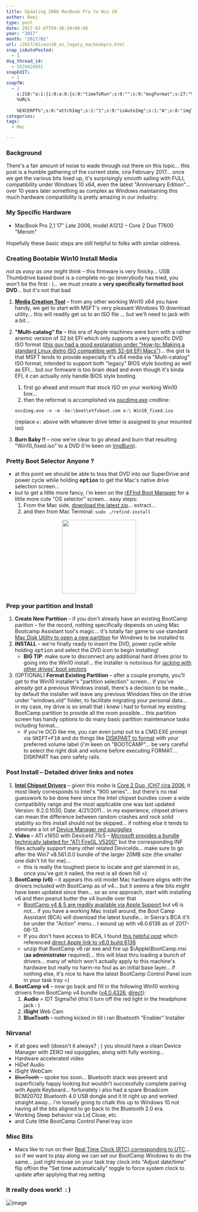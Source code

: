 ```yaml
---
title: Updating 2006 MacBook Pro to Win 10
author: Beej
type: post
date: 2017-02-07T09:36:50+00:00
year: "2017"
month: "2017/02"
url: /2017/02/win10_on_legacy_macbookpro.html
snap_isAutoPosted:
  - 1
dsq_thread_id:
  - 5529424931
snapEdIT:
  - 1
snapTW:
  - |
    s:218:"a:1:{i:0;a:8:{s:9:"timeToRun";s:0:"";s:9:"msgFormat";s:27:"%TITLE%
    %URL%
    
    %EXCERPT%";s:8:"attchImg";s:1:"1";s:9:"isAutoImg";s:1:"A";s:8:"imgToUse";s:0:"";s:9:"isAutoURL";s:1:"A";s:8:"urlToUse";s:0:"";s:2:"do";i:0;}}";
categories:
tags:
  - Mac

---
```


### Background

There's a fair amount of noise to wade through out there on this topic... this post is a humble gathering of the current state, cira February 2017... once we get the various bits lined up, it's surprisingly smooth sailing with FULL compatibility under Windows 10 x64, even the latest "Anniversary Edition"... over 10 years later something as complex as Windows maintaining this much hardware compatibility is pretty amazing in our industry.

### My Specific Hardware

  * MacBook Pro 2,1 17&#8243; Late 2006, model A1212 &#8211; Core 2 Duo T7600 "Merom"

Hopefully these basic steps are still helpful to folks with similar oldness.

### Creating Bootable Win10 Install Media

_not as easy as one might think_ &#8211; this firmware is very finicky... USB Thumbdrive based boot is a complete no-go (everybody has tried, you won't be the first : )... we must create a **very specifically formatted boot DVD**... but it's not that bad

  1. **[Media Creation Tool][1]** &#8211; from any other working Win10 x64 you have handy, we get to start with MSFT's very pleasant Windows 10 download utility... this will readily get us to an ISO file ... but we'll need to jack with a bit... 
  2. **"Multi-catalog" fix** &#8211; this era of Apple machines were born with a rather anemic version of 32 bit EFI which only supports a very specific DVD ISO format ([this guy had a good explanation under "How-to: Making a standard Linux distro ISO compatible with 32-bit EFI Macs"][2])... the gist is that MSFT tends to provide especially it's x64 media via "Multi-catalog" ISO format, intended to support both "legacy" BIOS style booting as well as EFI... but our firmware is too brain dead and even though it's kinda EFI, it can actually only handle BIOS style booting. 
      1. first go ahead and mount that stock ISO on your working Win10 box...
      2. then the reformat is accomplished via [oscdimg.exe][3] cmdline:
  
        `oscdimg.exe -n -m -be:\boot\etfsboot.com e:\ Win10_fixed.iso`
  
        (replace `e:` above with whatever drive letter is assigned to your mounted iso)
  3. **Burn Baby !!** &#8211; now we're clear to go ahead and burn that resulting "Win10_fixed.iso" to a DVD (I'm keen on [ImgBurn][4]).

### Pretty Boot Selector Anyone ?

  * at this point we should be able to toss that DVD into our SuperDrive and power cycle while holding **<kbd>option</kbd>** to get the Mac's native drive selection screen...
  * but to get a little more fancy, i'm keen on the [rEFInd Boot Manager][5] for a little more cute "OS selector" screen... easy steps: 
      1. From the Mac side, [download the latest zip][6]... extract...
      2. and then from Mac Terminal: `sudo ./refind-install`

<img src="https://cloud.githubusercontent.com/assets/6301228/24815086/cd160dc8-1b88-11e7-949d-8a9a2f0f8171.png" style="height: 200px; margin: 0 auto; display: block;" />

### Prep your partition and Install

  1. **Create New Partition** &#8211; if you don't already have an existing BootCamp parition &#8211; for the record, nothing specifically depends on using Mac Bootcamp Assistant tool's magic... it's totally fair game to use standard [Mac Disk Utility to open a new partition][7] for Windows to be installed to
  2. **INSTALL** &#8211; we're finally ready to insert the DVD, power cycle while holding <kbd>option</kbd> and select the DVD icon to begin installing! 
      * **BIG TIP**: make sure to <span class="hl">disconnect any additional hard drives prior to going into the Win10 install</span>... the installer is notorious for [jacking with other drives' boot sectors][8]
  3. (OPTIONAL) **Format Existing Partition** &#8211; after a couple prompts, you'll get to the Win10 installer's "partition selection" screen... if you've already got a previous Windows install, there's a decision to be made... by default the installer will leave any previous Windows files on the drive under "windows.old" folder, to facilitate migrating your personal data... in my case, my drive is so small that i knew i had to format my existing BootCamp partition to provide all the room possible... this partition screen has handy options to do many basic partition maintenance tasks including format... 
      * if you're OCD like me, you can even jump out to a CMD.EXE prompt via <kbd>SHIFT+F10</kbd> and do things like [DISKPART to format][9] with your preferred volume label (i'm keen on "BOOTCAMP"... <span class="hl">be very careful to select the right disk and volume before executing FORMAT</span>... DISKPART has zero safety rails.

### Post Install &#8211; Detailed driver links and notes

  1. **[Intel Chipset Drivers][10]** &#8211; given this mobo is [Core 2 Duo, ICH7 cira 2006][11], it most likely corresponds to Intel's "900 series"... but there's no real guesswork to be done here since the Intel chipset bundles cover a wide compatibility range and the most applicable one was last updated Version: 9.2.0.1030, Date: 4/21/2011... in my experience, chipset drivers can mean the difference between random crashes and rock solid stability so this install should not be skipped... if nothing else it tends to eliminate a lot of [Device Manager _red squigglies_][12]
  2. **Video** &#8211; ATI x1650 with DeviceId 71c5 &#8211; [Microsoft provides a bundle technically labeled for "ATI FireGL V5200"][13] but the corresponding INF files actually support many other related DeviceIds... make sure to go after the Win7 v8.561.0.0 bundle of the larger 20MB size (the smaller one didn't hit for me)... 
      * <span class="hl">this is really the toughest piece to locate and get slammed in so, once you've got it nailed, the rest is all down hill =)</span>
  3. **BootCamp (v6)** &#8211; it appears this old model Mac hardware aligns with the drivers included with BootCamp as of v4... but it seems a few bits _might_ have been updated since then... so as one approach, start with installing v6 and then peanut butter the v4 bundle over that 
      * [BootCamp v4 & 5 are readily available via Apple Support][14] but v6 is not... if you have a working Mac install around, the Boot Camp Assistant (BCA) will download the latest bundle... in Sierra's BCA it'll be under the "Action" menu... I wound up with v6.0.6136 as of 2017-06-13.
      * If you don't have access to BCA, I found [this helpful post][15] which referenced [direct Apple link to v6.0 build 6136][16]
      * unzip that BootCamp v6 rar exe and fire up $\Apple\BootCamp.msi (**as administrator** required)... this will blast thru loading a bunch of drivers... many of which won't actually apply to this machine's hardware but really no harm-no foul as an initial base layer... if nothing else, it's nice to have the latest BootCamp Control Panel icon in your task tray =)
  4. **BootCamp v4** &#8211; now go back and fill in the following Win10 working drivers from BootCamp v4 bundle ([v4.0.4326][17], [direct][18]): 
      1. **Audio** = IDT SigmaTel (this'll turn off the red light in the headphone jack : )
      2. **iSight** Web Cam
      3. **BlueTooth** &#8211; nothing kicked in till i ran Bluetooth "Enabler" Installer

### Nirvana!

  * if all goes well (doesn't it always? ; ) you should have a clean Device Manager with ZERO red squigglies, along with fully working...
  * Hardware accelerated video
  * HiDef Audio
  * iSight WebCam
  * <s>BlueTooth</s> &#8211; spoke too soon... Bluetooth stack was present and superficially happy looking but wouldn't successfully complete pairing with Apple Keyboard... fortunately i also had a spare Broadcom BCM20702 Bluetooth 4.0 USB dongle and it lit right up and worked straight away... i'm loosely going to chalk this up to Windows 10 not having all the bits aligned to go back to the Bluetooth 2.0 era. 
  * Working Sleep behavior via Lid Close, etc.
  * and Cute little BootCamp Control Panel tray icon

### Misc Bits

  * Macs like to run on their [Real Time Clock (RTC) corresponding to UTC][19]... so if we want to play along we can set our BootCamp Windows to do the same... just right mouse on your task tray clock into "Adjust date/time" flip off/on the "Set time automatically" toggle to force system clock to update after applying that reg setting

### It really does work! &nbsp;: )

![image][20]

 [1]: https://www.microsoft.com/en-us/software-download/windows10
 [2]: https://mattgadient.com/2016/07/11/linux-dvd-images-and-how-to-for-32-bit-efi-macs-late-2006-models
 [3]: https://www.sevenforums.com/attachments/general-discussion/32382d1256189124-make-bootable-iso-student-d-l-oscdimg.zip
 [4]: https://www.imgburn.com/index.php?act=Download
 [5]: https://www.rodsbooks.com/refind/index.html
 [6]: https://www.rodsbooks.com/refind/getting.html
 [7]: https://fgimian.github.io/blog/2016/03/12/installing-windows-10-on-a-mac-without-bootcamp/#partitioning-your-drive
 [8]: /2015/08/windowsuefi.html#NotesLessonsLearned
 [9]: https://social.technet.microsoft.com/Forums/windowsserver/en-US/ebc26d5d-09bc-43a6-a946-608c84d46f61/change-volume-label-of-system-volume?forum=winservercore
 [10]: https://downloadcenter.intel.com/download/20018/INF-Update-Utility-Primarily-for-Intel-6-5-4-3-900-Series-Chipsets-Zip-Format?product=1145
 [11]: https://en.wikipedia.org/wiki/List_of_Intel_chipsets#Core_2_chipsets
 [12]: https://images.techhive.com/images/article/2014/01/device-manager-100226208-orig.png
 [13]: https://www.catalog.update.microsoft.com/Search.aspx?q=v5200
 [14]: https://support.apple.com/en-us/HT205016
 [15]: https://digiex.net/threads/apple-windows-10-bootcamp-6-drivers-download-applebcupdate-exe-april-1st-2016.14828/
 [16]: https://swcdn.apple.com/content/downloads/16/10/031-55711/ufi4c7o3x20i5ge93l2yu869yegn222i8l/AppleBcUpdate.exe
 [17]: https://support.apple.com/kb/DL1636?locale=en_US
 [18]: https://support.apple.com/downloads/DL1636/en_US/BootCamp4.0.4326.zip
 [19]: https://superuser.com/questions/975717/does-windows-10-support-utc-as-bios-time
 [20]: https://cloud.githubusercontent.com/assets/6301228/22683281/1c793688-eccc-11e6-8ed6-c12c5034ab71.png